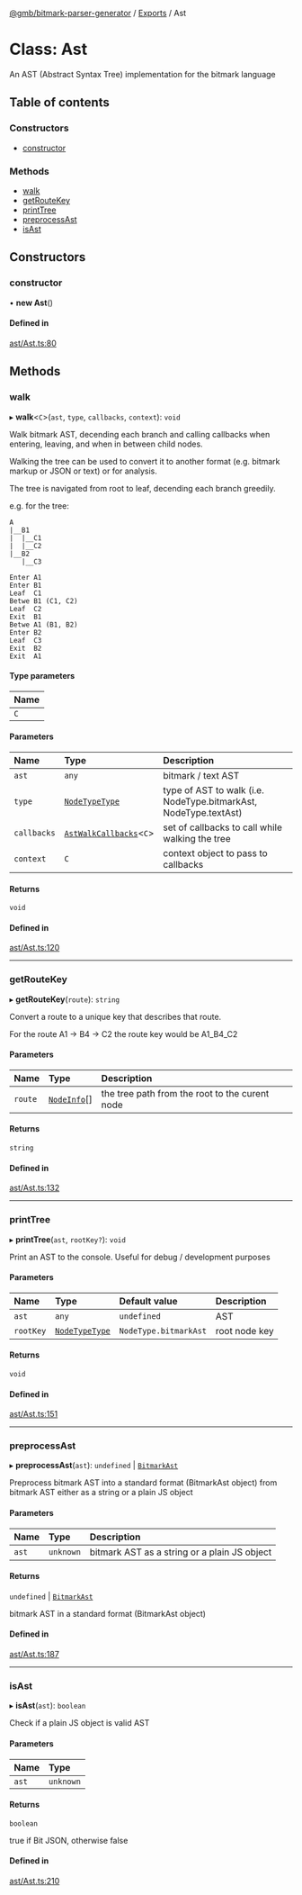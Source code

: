 [@gmb/bitmark-parser-generator](../API.md) / [Exports](../modules.md) / Ast

# Class: Ast

An AST (Abstract Syntax Tree) implementation for the bitmark language

## Table of contents

### Constructors

- [constructor](Ast.md#constructor)

### Methods

- [walk](Ast.md#walk)
- [getRouteKey](Ast.md#getRouteKey)
- [printTree](Ast.md#printTree)
- [preprocessAst](Ast.md#preprocessAst)
- [isAst](Ast.md#isAst)

## Constructors

### constructor

• **new Ast**()

#### Defined in

[ast/Ast.ts:80](https://github.com/getMoreBrain/bitmark-parser-generator/blob/7c62fdc/src/ast/Ast.ts#L80)

## Methods

### walk

▸ **walk**<`C`\>(`ast`, `type`, `callbacks`, `context`): `void`

Walk bitmark AST, decending each branch and calling callbacks when entering, leaving, and when in between child
nodes.

Walking the tree can be used to convert it to another format (e.g. bitmark markup or JSON or text) or for analysis.

The tree is navigated from root to leaf, decending each branch greedily.

e.g. for the tree:
```
A
|__B1
|  |__C1
|  |__C2
|__B2
   |__C3

Enter A1
Enter B1
Leaf  C1
Betwe B1 (C1, C2)
Leaf  C2
Exit  B1
Betwe A1 (B1, B2)
Enter B2
Leaf  C3
Exit  B2
Exit  A1
```

#### Type parameters

| Name |
| :------ |
| `C` |

#### Parameters

| Name | Type | Description |
| :------ | :------ | :------ |
| `ast` | `any` | bitmark / text AST |
| `type` | [`NodeTypeType`](../modules.md#NodeTypeType) | type of AST to walk (i.e. NodeType.bitmarkAst, NodeType.textAst) |
| `callbacks` | [`AstWalkCallbacks`](../interfaces/AstWalkCallbacks.md)<`C`\> | set of callbacks to call while walking the tree |
| `context` | `C` | context object to pass to callbacks |

#### Returns

`void`

#### Defined in

[ast/Ast.ts:120](https://github.com/getMoreBrain/bitmark-parser-generator/blob/7c62fdc/src/ast/Ast.ts#L120)

___

### getRouteKey

▸ **getRouteKey**(`route`): `string`

Convert a route to a unique key that describes that route.

For the route A1 -> B4 -> C2 the route key would be A1_B4_C2

#### Parameters

| Name | Type | Description |
| :------ | :------ | :------ |
| `route` | [`NodeInfo`](../interfaces/NodeInfo.md)[] | the tree path from the root to the curent node |

#### Returns

`string`

#### Defined in

[ast/Ast.ts:132](https://github.com/getMoreBrain/bitmark-parser-generator/blob/7c62fdc/src/ast/Ast.ts#L132)

___

### printTree

▸ **printTree**(`ast`, `rootKey?`): `void`

Print an AST to the console.
Useful for debug / development purposes

#### Parameters

| Name | Type | Default value | Description |
| :------ | :------ | :------ | :------ |
| `ast` | `any` | `undefined` | AST |
| `rootKey` | [`NodeTypeType`](../modules.md#NodeTypeType) | `NodeType.bitmarkAst` | root node key |

#### Returns

`void`

#### Defined in

[ast/Ast.ts:151](https://github.com/getMoreBrain/bitmark-parser-generator/blob/7c62fdc/src/ast/Ast.ts#L151)

___

### preprocessAst

▸ **preprocessAst**(`ast`): `undefined` \| [`BitmarkAst`](../interfaces/BitmarkAst.md)

Preprocess bitmark AST into a standard format (BitmarkAst object) from bitmark AST either as a string
or a plain JS object

#### Parameters

| Name | Type | Description |
| :------ | :------ | :------ |
| `ast` | `unknown` | bitmark AST as a string or a plain JS object |

#### Returns

`undefined` \| [`BitmarkAst`](../interfaces/BitmarkAst.md)

bitmark AST in a standard format (BitmarkAst object)

#### Defined in

[ast/Ast.ts:187](https://github.com/getMoreBrain/bitmark-parser-generator/blob/7c62fdc/src/ast/Ast.ts#L187)

___

### isAst

▸ **isAst**(`ast`): `boolean`

Check if a plain JS object is valid AST

#### Parameters

| Name | Type |
| :------ | :------ |
| `ast` | `unknown` |

#### Returns

`boolean`

true if Bit JSON, otherwise false

#### Defined in

[ast/Ast.ts:210](https://github.com/getMoreBrain/bitmark-parser-generator/blob/7c62fdc/src/ast/Ast.ts#L210)
